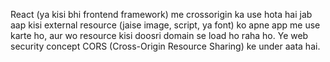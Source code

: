  React (ya kisi bhi frontend framework) me crossorigin ka use hota hai jab aap kisi external resource (jaise image, script, ya font) ko apne app me use karte ho, aur wo resource kisi doosri domain se load ho raha ho. Ye web security concept CORS (Cross-Origin Resource Sharing) ke under aata hai.